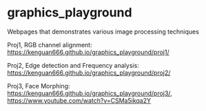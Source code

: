 # graphics_playground
Webpages that demonstrates various image processing techniques

Proj1, RGB channel alignment: https://kenguan666.github.io/graphics_playground/proj1/

Proj2, Edge detection and Frequency analysis: https://kenguan666.github.io/graphics_playground/proj2/

Proj3, Face Morphing: https://kenguan666.github.io/graphics_playground/proj3/, https://www.youtube.com/watch?v=CSMa5ikqa2Y
